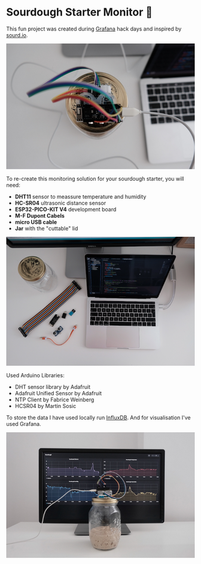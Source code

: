 # Sourdough Starter Monitor 🍞

This fun project was created during [Grafana](https://www.grafana.com) hack days and inspired by [sourd.io](https://www.sourd.io/).

![Monitor](imgs/monitor.jpg)

To re-create this monitoring solution for your sourdough starter, you will need:

- **DHT11** sensor to meassure temperature and humidity
- **HC-SR04** ultrasonic distance sensor
- **ESP32-PICO-KIT V4** development board
- **M-F Dupont Cabels**
- **micro USB cable**
- **Jar** with the "cuttable" lid

![Set up](imgs/setup.png)

Used Arduino Libraries:

- DHT sensor library by Adafruit
- Adafruit Unified Sensor by Adafruit
- NTP Client by Fabrice Weinberg
- HCSR04 by Martin Sosic

To store the data I have used locally run [InfluxDB](https://www.influxdata.com/). And for visualisation I've used Grafana.

![Monitored sourdougn](imgs/grafana.jpg)
